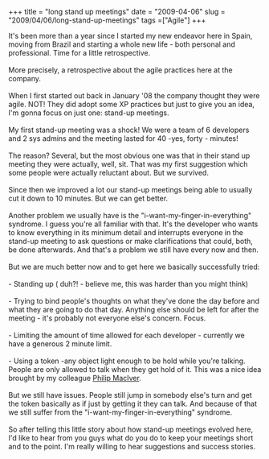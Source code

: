 +++ 
title = "long stand up meetings"
date = "2009-04-06"
slug = "2009/04/06/long-stand-up-meetings"
tags =["Agile"]
+++

<p>
It's been more than a year since I started my new endeavor here in Spain, moving from Brazil and starting a whole new life - both personal and professional. Time for a little retrospective.<br><br>More precisely, a retrospective about the agile practices here at the company.<br><br>When I first started out back in January '08 the company thought they were agile. NOT! They did adopt some XP practices but just to give you an idea, I'm gonna focus on just one: stand-up meetings.<br><br>My first stand-up meeting was a shock! We were a team of 6 developers and 2 sys admins and the meeting lasted for 40 -yes, forty - minutes!<br><br>The reason? Several, but the most obvious one was that in their stand up meeting they were actually, well, sit. That was my first suggestion which some people were actually reluctant about. But we survived.<br><br>Since then we improved a lot our stand-up meetings being able to usually cut it down to 10 minutes. But we can get better.<br><br>Another problem we usually have is the "i-want-my-finger-in-everything" syndrome. I guess you're all familiar with that. It's the developer who wants to know everything in its minimum detail and interrupts everyone in the stand-up meeting to ask questions or make clarifications that could, both, be done afterwards. And that's a problem we still have every now and then.<br><br>But we are much better now and to get here we basically successfully tried:<br><br>- Standing up ( duh?! - believe me, this was harder than you might think)<br><br>- Trying to bind people's thoughts on what they've done the day before and what they are going to do that day. Anything else should be left for after the meeting - it's probably not everyone else's concern. Focus.<br><br>- Limiting the amount of time allowed for each developer - currently we have a generous 2 minute limit.<br><br>- Using a token -any object light enough to be hold while you're talking. People are only allowed to talk when they get hold of it. This was a nice idea brought by my colleague <a href="http://www.ivercore.com/">Philip MacIver</a>.<br><br>But we still have issues. People still jump in somebody else's turn and get the token basically as if just by getting it they can talk. And because of that we still suffer from the  "i-want-my-finger-in-everything" syndrome.<br><br>So after telling this little story about how stand-up meetings evolved here, I'd like to hear from you guys what do you do to keep your meetings short and to the point. I'm really willing to hear suggestions and success stories.
</p>

